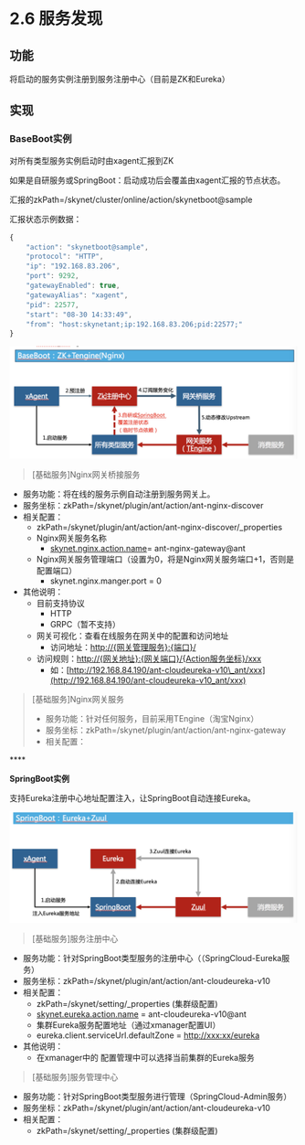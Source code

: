 # 2.6 服务发现

## 功能

将启动的服务实例注册到服务注册中心（目前是ZK和Eureka）

## 实现

### **BaseBoot实例**

对所有类型服务实例启动时由xagent汇报到ZK

如果是自研服务或SpringBoot：启动成功后会覆盖由xagent汇报的节点状态。

汇报的zkPath=/skynet/cluster/online/action/skynetboot@sample

汇报状态示例数据：

```javascript
{
    "action": "skynetboot@sample",
    "protocol": "HTTP",
    "ip": "192.168.83.206",
    "port": 9292,
    "gatewayEnabled": true,
    "gatewayAlias": "xagent",
    "pid": 22577,
    "start": "08-30 14:33:49",
    "from": "host:skynetant;ip:192.168.83.206;pid:22577;"
}
```

![](../.gitbook/assets/image%20%2898%29.png)

> \[基础服务\]Nginx网关桥接服务

* 服务功能：将在线的服务示例自动注册到服务网关上。
* 服务坐标：zkPath=/skynet/plugin/ant/action/ant-nginx-discover
* 相关配置：
  * zkPath=/skynet/plugin/ant/action/ant-nginx-discover/\_properties
  * Nginx网关服务名称
    * [skynet.nginx.action.name](http://skynet.nginx.action.name/)= ant-nginx-gateway@ant
  * Nginx网关服务管理端口（设置为0，将是Nginx网关服务端口+1，否则是配置端口）
    * skynet.nginx.manger.port = 0
* 其他说明：
  * 目前支持协议
    * HTTP
    * GRPC（暂不支持）
  * 网关可视化：查看在线服务在网关中的配置和访问地址
    * 访问地址：[http://{网关管理服务}:{端口}/](http://{网关管理服务}:{端口}/)
  * 访问规则：[http://{网关地址}:{网关端口}/{Action服务坐标}/xxx](http://{网关地址}:{网关端口}/{Action服务坐标}/xxx)
    * 如：[http://192.168.84.190/ant-cloudeureka-v10\_ant/xxx](http://192.168.84.190/ant-cloudeureka-v10_ant/xxx)

> \[基础服务\]Nginx网关服务
>
> * 服务功能：针对任何服务，目前采用TEngine（淘宝Nginx）
> * 服务坐标：zkPath=/skynet/plugin/ant/action/ant-nginx-gateway
> * 相关配置：

\*\*\*\*

**SpringBoot实例**

支持Eureka注册中心地址配置注入，让SpringBoot自动连接Eureka。

![](../.gitbook/assets/image%20%2842%29.png)

> \[基础服务\]服务注册中心

* 服务功能：针对SpringBoot类型服务的注册中心（（SpringCloud-Eureka服务）
* 服务坐标：zkPath=/skynet/plugin/ant/action/ant-cloudeureka-v10
* 相关配置：
  * zkPath=/skynet/setting/\_properties \(集群级配置\)
  * [skynet.eureka.action.name](http://skynet.eureka.action.name/) = ant-cloudeureka-v10@ant
  * 集群Eureka服务配置地址（通过xmanager配置UI）
  * eureka.client.serviceUrl.defaultZone = [http://xxx:xx/eureka](http://xxx:xx/eureka)
* 其他说明：
  * 在xmanager中的 配置管理中可以选择当前集群的Eureka服务

> \[基础服务\]服务管理中心

* 服务功能：针对SpringBoot类型服务进行管理（SpringCloud-Admin服务）
* 服务坐标：zkPath=/skynet/plugin/ant/action/ant-cloudeureka-v10
* 相关配置：
  * zkPath=/skynet/setting/\_properties \(集群级配置\)

